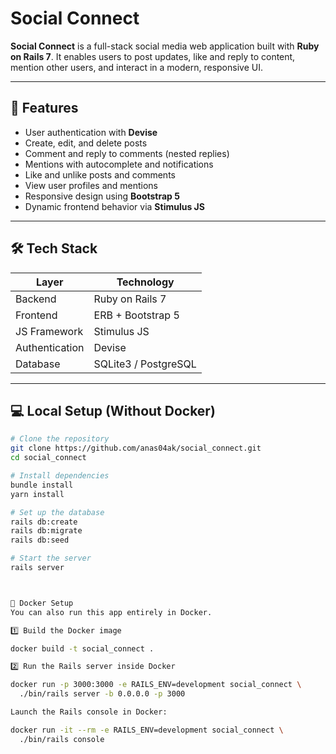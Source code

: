 # Social Connect

**Social Connect** is a full-stack social media web application built with **Ruby on Rails 7**. It enables users to post updates, like and reply to content, mention other users, and interact in a modern, responsive UI.

---

## 🚀 Features

- User authentication with **Devise**
- Create, edit, and delete posts
- Comment and reply to comments (nested replies)
- Mentions with autocomplete and notifications
- Like and unlike posts and comments
- View user profiles and mentions
- Responsive design using **Bootstrap 5**
- Dynamic frontend behavior via **Stimulus JS**

---

## 🛠️ Tech Stack

| Layer          | Technology         |
|----------------|--------------------|
| Backend        | Ruby on Rails 7    |
| Frontend       | ERB + Bootstrap 5  |
| JS Framework   | Stimulus JS        |
| Authentication | Devise             |
| Database       | SQLite3 / PostgreSQL |

---

## 💻 Local Setup (Without Docker)

```bash
# Clone the repository
git clone https://github.com/anas04ak/social_connect.git
cd social_connect

# Install dependencies
bundle install
yarn install

# Set up the database
rails db:create
rails db:migrate
rails db:seed

# Start the server
rails server



🐳 Docker Setup
You can also run this app entirely in Docker.

1️⃣ Build the Docker image

docker build -t social_connect .

2️⃣ Run the Rails server inside Docker

docker run -p 3000:3000 -e RAILS_ENV=development social_connect \
  ./bin/rails server -b 0.0.0.0 -p 3000

Launch the Rails console in Docker:

docker run -it --rm -e RAILS_ENV=development social_connect \
  ./bin/rails console

